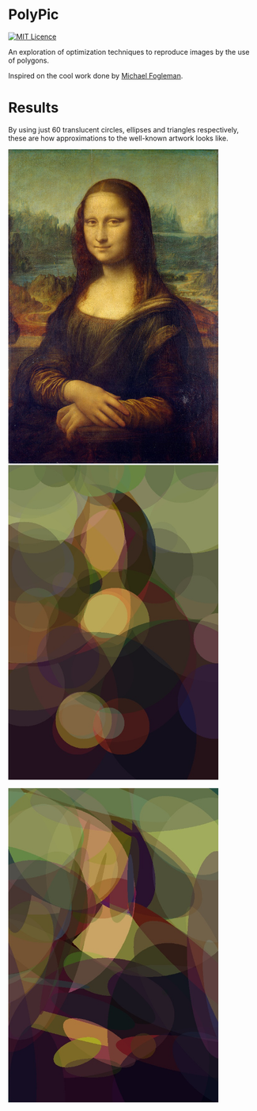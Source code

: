 # PolyPic

[![MIT Licence](https://badges.frapsoft.com/os/mit/mit.svg?v=103)](https://opensource.org/licenses/mit-license.php)   

An exploration of optimization techniques to reproduce images by the use of polygons.

Inspired on the cool work done by [Michael Fogleman](https://github.com/fogleman/primitive).



# Results

By using just 60 translucent circles, ellipses and triangles respectively, these are how approximations to the well-known artwork looks like.

<img src="https://github.com/Alfo5123/PolyPic/blob/master/examples/MONA_LISA.jpg" width="425"/> <img src="https://github.com/Alfo5123/PolyPic/blob/master/examples/MONA_LISA_APROX.jpg" width="425"/> 

<img src="https://github.com/Alfo5123/PolyPic/blob/master/examples/MONA_LISA_APROX_2.jpg" width="425"/> 
